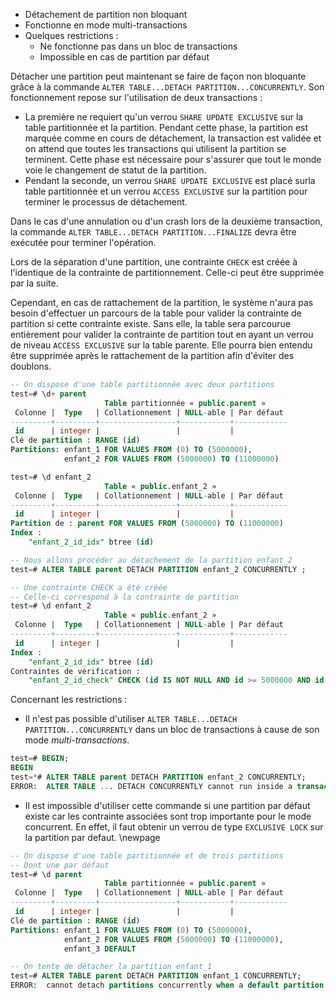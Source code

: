 <!--
Les commits sur ce sujet sont :

* https://commitfest.postgresql.org/32/2714/
* https://git.postgresql.org/gitweb/?p=postgresql.git;a=commit;h=71f4c8c6f74ba021e55d35b1128d22fb8c6e1629

Discussion

* https://gitlab.dalibo.info/formation/workshops/-/issues/108

-->

<div class="slide-content">

* Détachement de partition non bloquant
* Fonctionne en mode multi-transactions
* Quelques restrictions :
    * Ne fonctionne pas dans un bloc de transactions
    * Impossible en cas de partition par défaut

</div>

<div class="notes">

Détacher une partition peut maintenant se faire de façon non bloquante grâce à la commande `ALTER TABLE...DETACH PARTITION...CONCURRENTLY`.
Son fonctionnement repose sur l'utilisation de deux transactions :
* La première ne requiert qu'un verrou `SHARE UPDATE EXCLUSIVE` sur la table
  partitionnée et la partition. Pendant cette phase, la partition est marquée
  comme en cours de détachement, la transaction est validée et on attend
  que toutes les transactions qui utilisent la partition se terminent. Cette
  phase est nécessaire pour s'assurer que tout le monde voie le changement de
  statut de la partition.
* Pendant la seconde, un verrou `SHARE UPDATE EXCLUSIVE` est placé surla table
  partitionnée et un verrou `ACCESS EXCLUSIVE` sur la partition pour terminer
  le processus de détachement.

Dans le cas d'une annulation ou d'un crash lors de la deuxième transaction,
la commande `ALTER TABLE...DETACH PARTITION...FINALIZE` devra être exécutée
pour terminer l'opération.

Lors de la séparation d'une partition, une contrainte `CHECK` est créée à l'identique de la contrainte de partitionnement. Celle-ci peut être supprimée par la suite.

Cependant, en cas de rattachement de la partition, le système n'aura pas besoin d'effectuer un parcours de la table pour valider la contrainte de partition si cette contrainte existe.
Sans elle, la table sera parcourue entièrement pour valider la contrainte de partition tout en ayant un verrou de niveau `ACCESS EXCLUSIVE` sur la table parente.
Elle pourra bien entendu être supprimée après le rattachement de la partition afin d'éviter des doublons.

```sql
-- On dispose d'une table partitionnée avec deux partitions
test=# \d+ parent
                     Table partitionnée « public.parent »
 Colonne |  Type   | Collationnement | NULL-able | Par défaut 
---------+---------+-----------------+-----------+------------
 id      | integer |                 |           |            
Clé de partition : RANGE (id)
Partitions: enfant_1 FOR VALUES FROM (0) TO (5000000),
            enfant_2 FOR VALUES FROM (5000000) TO (11000000)

test=# \d enfant_2
                     Table « public.enfant_2 »
 Colonne |  Type   | Collationnement | NULL-able | Par défaut 
---------+---------+-----------------+-----------+------------
 id      | integer |                 |           |            
Partition de : parent FOR VALUES FROM (5000000) TO (11000000)
Index :
    "enfant_2_id_idx" btree (id)

-- Nous allons procéder au détachement de la partition enfant_2
test=# ALTER TABLE parent DETACH PARTITION enfant_2 CONCURRENTLY ;

-- Une contrainte CHECK a été créée
-- Celle-ci correspond à la contrainte de partition
test=# \d enfant_2
                     Table « public.enfant_2 »
 Colonne |  Type   | Collationnement | NULL-able | Par défaut 
---------+---------+-----------------+-----------+------------
 id      | integer |                 |           |            
Index :
    "enfant_2_id_idx" btree (id)
Contraintes de vérification :
    "enfant_2_id_check" CHECK (id IS NOT NULL AND id >= 5000000 AND id < 11000000)
```

Concernant les restrictions :

* Il n'est pas possible d'utiliser `ALTER TABLE...DETACH PARTITION...CONCURRENTLY` dans un bloc de transactions à cause de son mode _multi-transactions_.

```sql
test=# BEGIN;
BEGIN
test=*# ALTER TABLE parent DETACH PARTITION enfant_2 CONCURRENTLY;
ERROR:  ALTER TABLE ... DETACH CONCURRENTLY cannot run inside a transaction block
```

* Il est impossible d'utiliser cette commande si une partition par défaut existe
  car les contrainte associées sont trop importante pour le mode concurrent. En
  effet, il faut obtenir un verrou de type `EXCLUSIVE LOCK` sur la partition par
  defaut.
\newpage
```sql
-- On dispose d'une table partitionnée et de trois partitions
-- Dont une par défaut
test=# \d parent
                     Table partitionnée « public.parent »
 Colonne |  Type   | Collationnement | NULL-able | Par défaut 
---------+---------+-----------------+-----------+------------
 id      | integer |                 |           |            
Clé de partition : RANGE (id)
Partitions: enfant_1 FOR VALUES FROM (0) TO (5000000),
            enfant_2 FOR VALUES FROM (5000000) TO (11000000),
            enfant_3 DEFAULT

-- On tente de détacher la partition enfant_1
test=# ALTER TABLE parent DETACH PARTITION enfant_1 CONCURRENTLY;
ERROR:  cannot detach partitions concurrently when a default partition exists
```

</div>